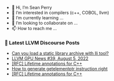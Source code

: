 - 👋 Hi, I’m Sean Perry
- 👀 I’m interested in compilers (c++, COBOL, llvm)
- 🌱 I’m currently learning ...
- 💞️ I’m looking to collaborate on ...
- 📫 How to reach me ...

<!---
s66perry/s66perry is a ✨ special ✨ repository because its `README.md` (this file) appears on your GitHub profile.
You can click the Preview link to take a look at your changes.
--->
### 📕 Latest LLVM Discourse Posts

<!-- DISCOURSE-LLVM:START -->
- [Can you load a static library archive with lli tool?](https://discourse.llvm.org/t/can-you-load-a-static-library-archive-with-lli-tool/64322#post_1)
- [LLVM GPU News #39, August 5, 2022](https://discourse.llvm.org/t/llvm-gpu-news-39-august-5-2022/64321#post_1)
- [[RFC] Lifetime annotations for C++](https://discourse.llvm.org/t/rfc-lifetime-annotations-for-c/61377?page=3#post_60)
- [How to generate getelementptr instruction right](https://discourse.llvm.org/t/how-to-generate-getelementptr-instruction-right/64320#post_1)
- [[RFC] Lifetime annotations for C++](https://discourse.llvm.org/t/rfc-lifetime-annotations-for-c/61377?page=3#post_59)
<!-- DISCOURSE-LLVM:END -->
